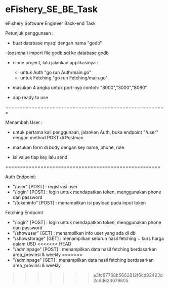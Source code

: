 # eFishery_SE_BE_Task
eFishery Software Engineer Back-end Task 

Petunjuk penggunaan :

- buat database mysql dengan nama "godb"

-(opsional) import file godb.sql ke database godb

- clone project, lalu jalankan applikasinya :
   - untuk Auth "go run Auth/main.go"
   - untuk Fetching "go run Fetching/main.go"

- masukan 4 angka untuk port-nya contoh: "8000","3000","8080"

- app ready to use

=======================================================

Menambah User :

- untuk pertama kali penggunaan, jalankan Auth, buka endpoint "/user" dengan method POST di Postman

- masukan form di body dengan key name, phone, role

- isi value tiap key lalu send


=====================================================

Auth Endpoint: 

- "/user"       [POST] : registrasi user 
- "/login"      [POST] : login untuk mendapatkan token, menggunakan phone dan password
- "/tokeninfo"  [POST] : menampilkan isi payload pada input token


Fetching Endpoint 

- "/login"       [POST] : login untuk mendapatkan token, menggunakan phone dan password
- "/showuser"    [GET]  : menampilkan info user yang ada di db
- "/showstorage" [GET]  : menampilkan seluruh hasil fetching + kurs harga dalam USD
<<<<<<< HEAD
- "/adminpage"   [POST]  : menampilkan data hasil fetching berdasarkan area_provinsi & weekly
=======
- "/adminpage"   [GET]  : menampilkan data hasil fetching berdasarkan area_provinsi & weekly
>>>>>>> a3fc87768b5662812f6cd92423d2c6d623079605
